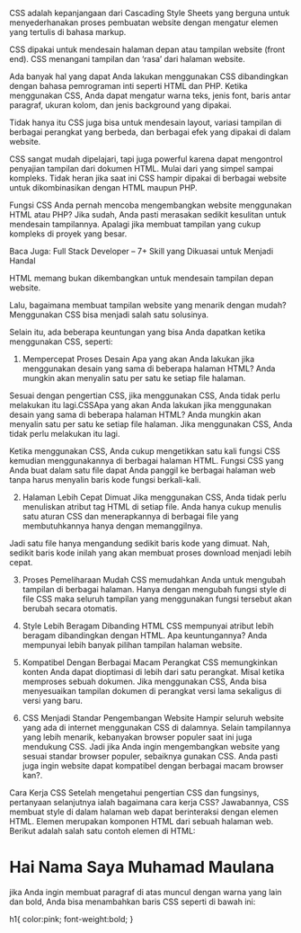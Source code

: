 CSS adalah kepanjangaan dari Cascading Style Sheets yang berguna untuk menyederhanakan proses pembuatan website dengan mengatur elemen yang tertulis di bahasa markup.

CSS dipakai untuk mendesain halaman depan atau tampilan website (front end). CSS menangani tampilan dan ‘rasa’ dari halaman website.

Ada banyak hal yang dapat Anda lakukan menggunakan CSS dibandingkan dengan bahasa pemrograman inti seperti HTML dan PHP. Ketika menggunakan CSS, Anda dapat mengatur warna teks, jenis font, baris antar paragraf, ukuran kolom, dan jenis background yang dipakai.

Tidak hanya itu CSS juga bisa untuk mendesain layout, variasi tampilan di berbagai perangkat yang berbeda, dan berbagai efek yang dipakai di dalam website.

CSS sangat mudah dipelajari, tapi juga powerful karena dapat mengontrol penyajian tampilan dari dokumen HTML. Mulai dari yang simpel sampai kompleks. Tidak heran jika saat ini CSS hampir dipakai di berbagai website untuk dikombinasikan dengan HTML maupun PHP.

Fungsi CSS
Anda pernah mencoba mengembangkan website menggunakan HTML atau PHP? Jika sudah, Anda pasti merasakan sedikit kesulitan untuk mendesain tampilannya. Apalagi jika membuat tampilan yang cukup kompleks di proyek yang besar.

Baca Juga: Full Stack Developer – 7+ Skill yang Dikuasai untuk Menjadi Handal

HTML memang bukan dikembangkan untuk mendesain tampilan depan website.

Lalu, bagaimana membuat tampilan website yang menarik dengan mudah? Menggunakan CSS bisa menjadi salah satu solusinya.

Selain itu, ada beberapa keuntungan yang bisa Anda dapatkan ketika menggunakan CSS, seperti:

1. Mempercepat Proses Desain
Apa yang akan Anda lakukan jika menggunakan desain yang sama di beberapa halaman HTML? Anda mungkin akan menyalin satu per satu ke setiap file halaman.

Sesuai dengan pengertian CSS, jika menggunakan CSS, Anda tidak perlu melakukan itu lagi.CSSApa yang akan Anda lakukan jika menggunakan desain yang sama di beberapa halaman HTML? Anda mungkin akan menyalin satu per satu ke setiap file halaman. Jika menggunakan CSS, Anda tidak perlu melakukan itu lagi.

Ketika menggunakan CSS, Anda cukup mengetikkan satu kali fungsi CSS kemudian menggunakannya di berbagai halaman HTML. Fungsi CSS yang Anda buat dalam satu file dapat Anda panggil ke berbagai halaman web tanpa harus menyalin baris kode fungsi berkali-kali.

2. Halaman Lebih Cepat Dimuat
Jika menggunakan CSS, Anda tidak perlu menuliskan atribut tag HTML di setiap file. Anda hanya cukup menulis satu aturan CSS dan menerapkannya di berbagai file yang membutuhkannya hanya dengan memanggilnya.

Jadi satu file hanya mengandung sedikit baris kode yang dimuat. Nah, sedikit baris kode inilah yang akan membuat proses download menjadi lebih cepat.

3. Proses Pemeliharaan Mudah
CSS memudahkan Anda untuk mengubah tampilan di berbagai halaman. Hanya dengan mengubah fungsi style di file CSS maka seluruh tampilan yang menggunakan fungsi tersebut akan berubah secara otomatis.

4. Style Lebih Beragam Dibanding HTML
CSS mempunyai atribut lebih beragam dibandingkan dengan HTML. Apa keuntungannya? Anda mempunyai lebih banyak pilihan tampilan halaman website. 

5. Kompatibel Dengan Berbagai Macam Perangkat
CSS memungkinkan konten Anda dapat dioptimasi di lebih dari satu perangkat. Misal ketika memproses sebuah dokumen. Jika menggunakan CSS, Anda bisa menyesuaikan tampilan dokumen di perangkat versi lama sekaligus di versi yang baru.

6. CSS Menjadi Standar Pengembangan Website
Hampir seluruh website yang ada di internet menggunakan CSS di dalamnya. Selain tampilannya yang lebih menarik, kebanyakan browser populer saat ini juga mendukung CSS. Jadi jika Anda ingin mengembangkan website yang sesuai standar browser populer, sebaiknya gunakan CSS. Anda pasti juga ingin website dapat kompatibel dengan berbagai macam browser kan?.

Cara Kerja CSS
Setelah mengetahui pengertian CSS dan fungsinys, pertanyaan selanjutnya ialah bagaimana cara kerja CSS? Jawabannya, CSS membuat style di dalam halaman web dapat berinteraksi dengan elemen HTML. Elemen merupakan komponen HTML dari sebuah halaman web. Berikut adalah salah satu contoh elemen di HTML:
<h1>Hai Nama Saya Muhamad Maulana</h1>

jika Anda ingin membuat paragraf di atas muncul dengan warna yang lain dan bold, Anda bisa menambahkan baris CSS seperti di bawah ini:

h1{
     color:pink;  font-weight:bold;
}